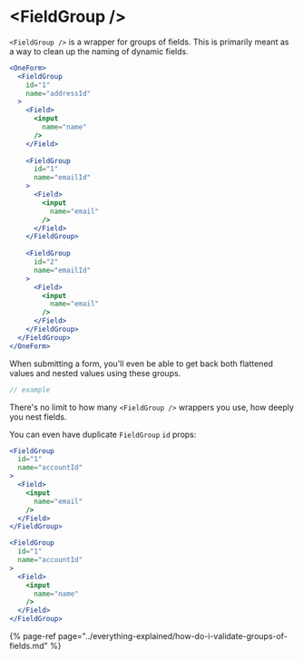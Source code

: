 # &lt;FieldGroup /&gt;

`<FieldGroup />` is a wrapper for groups of fields. This is primarily meant as a way to clean up the naming of dynamic fields.

```jsx
<OneForm>
  <FieldGroup
    id="1"
    name="addressId"
  >
    <Field>
      <input
        name="name"
      />
    </Field>
    
    <FieldGroup
      id="1"
      name="emailId"
    >
      <Field>
        <input
          name="email"
        />
      </Field>
    </FieldGroup>
    
    <FieldGroup
      id="2"
      name="emailId"
    >
      <Field>
        <input
          name="email"
        />
      </Field>
    </FieldGroup>
  </FieldGroup>
</OneForm>
```

When submitting a form, you'll even be able to get back both flattened values and nested values using these groups.

```jsx
// example
```

There's no limit to how many `<FieldGroup />` wrappers you use, how deeply you nest fields.

You can even have duplicate `FieldGroup` `id` props:

```jsx
<FieldGroup
  id="1"
  name="accountId"
>
  <Field>
    <input
      name="email"
    />
  </Field>
</FieldGroup>

<FieldGroup
  id="1"
  name="accountId"
>
  <Field>
    <input
      name="name"
    />
  </Field>
</FieldGroup>
```

{% page-ref page="../everything-explained/how-do-i-validate-groups-of-fields.md" %}

